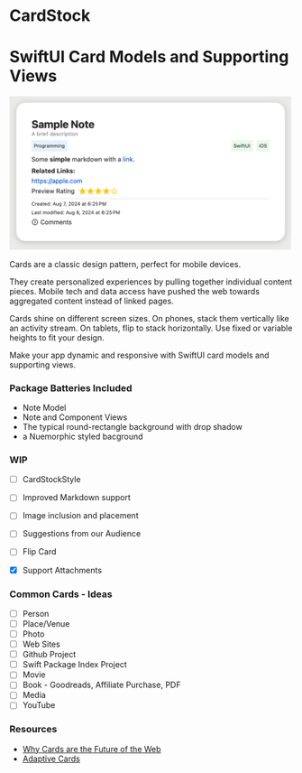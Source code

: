 # CardStock

# SwiftUI Card Models and Supporting Views

<img src="https://raw.githubusercontent.com/wildthink/CardStock/main/Assets/card_closed.png" width="500">

Cards are a classic design pattern, perfect for mobile devices.

They create personalized experiences by pulling together individual 
content pieces. Mobile tech and data access have pushed the web 
towards aggregated content instead of linked pages.

Cards shine on different screen sizes. On phones, stack them vertically
like an activity stream. On tablets, flip to stack horizontally. Use 
fixed or variable heights to fit your design.

Make your app dynamic and responsive with SwiftUI card models and 
supporting views.

### Package Batteries Included

- Note Model
- Note and Component Views
- The typical round-rectangle background with drop shadow
- a Nuemorphic styled bacground

### WIP

- [ ] CardStockStyle
- [ ] Improved Markdown support
- [ ] Image inclusion and placement
- [ ] Suggestions from our Audience
- [ ] Flip Card
- [x] Support Attachments


### Common Cards - Ideas

- [ ] Person
- [ ] Place/Venue
- [ ] Photo
- [ ] Web Sites
- [ ] Github Project
- [ ] Swift Package Index Project
- [ ] Movie
- [ ] Book - Goodreads, Affiliate Purchase, PDF
- [ ] Media
- [ ] YouTube

### Resources

- [Why Cards are the Future of the Web](https://blog.intercom.io/why-cards-are-the-future-of-the-web/)
- [Adaptive Cards](https://www.adaptivecards.io/designer/)


